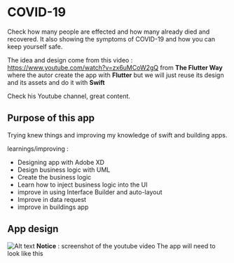 # COVID-19
Check how many people are effected and how many already died and recovered. It also showing the symptoms of COVID-19 and how you can keep yourself safe. 

The idea and design come from this video : https://www.youtube.com/watch?v=zx6uMCoW2gQ from **The Flutter Way** 
where the autor create the app with **Flutter** but we will just reuse its design and its assets and do it with **Swift**

Check his Youtube channel, great content.

## Purpose of this app

Trying knew things and improving my knowledge of swift and building apps.

learnings/improving : 
- Designing app with Adobe XD
- Design business logic with UML
- Create the business logic 
- Learn how to inject business logic into the UI
- improve in using Interface Builder and auto-layout
- Improve in data request
- improve in buildings app
 
 ## App design
 
 ![Alt text](readmeRessources/images/youtubeScreenShot.png?raw=true "iPhone")
 **Notice** : screenshot of the youtube video
The app will need to look like this


